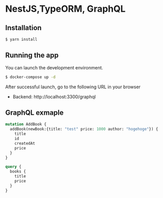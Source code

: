 # NestJS,TypeORM, GraphQL

## Installation

```bash
$ yarn install
```

## Running the app

You can launch the development environment.

```bash
$ docker-compose up -d
```
After successful launch, go to the following URL in your browser

- Backend: http://localhost:3300/graphql

## GraphQL exmaple

```graphQL
mutation AddBook {
  addBook(newBook:{title: "test" price: 1000 author: "hogehoge"}) {
    title
    id
    createdAt
    price
  }
}
```

```graphQL
query {
  books {
    title
    price
  }
}
```

